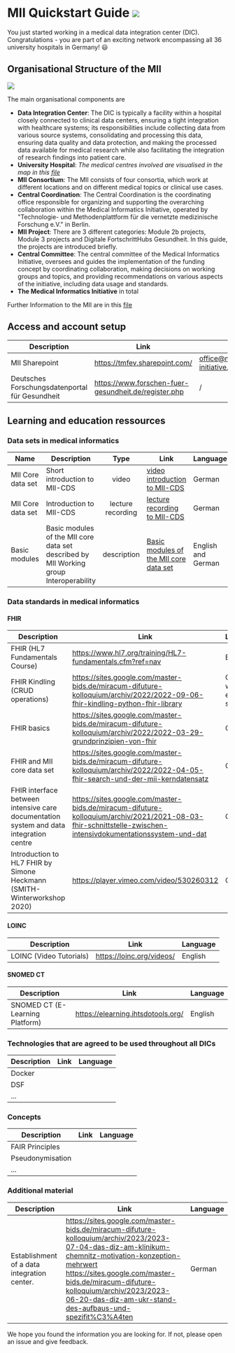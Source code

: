 # MII Quickstart Guide ![](https://pad.gwdg.de/uploads/36d476c8-c759-4829-aa87-53952155eec8.png)
You just started working in a medical data integration center (DIC). Congratulations - you are part of an exciting network encompassing all 36 university hospitals in Germany! :smiley:

## Organisational Structure of the MII
![](./MII-Structure.drawio.png)

The main organisational components are 
- **Data Integration Center**: The DIC is typically a facility within a hospital closely connected to clinical data centers, ensuring a tight integration with healthcare systems; its responsibilities include collecting data from various source systems, consolidating and processing this data, ensuring data quality and data protection, and making the processed data available for medical research while also facilitating the integration of research findings into patient care.
- **University Hospital**: *The medical centres involved are visualised in the map in this [file](./MII_Information.md)*
- **MII Consortium**: The MII consists of four consortia, which work at different locations and on different medical topics or clinical use cases.
- **Central Coordination**: The Central Coordination is the coordinating office responsible for organizing and supporting the overarching collaboration within the Medical Informatics Initiative, operated by "Technologie- und Methodenplattform für die vernetzte medizinische Forschung e.V." in Berlin.
- **MII Project**: There are 3 different categories: Module 2b projects, Module 3 projects and Digitale FortschrittHubs Gesundheit. In this guide, the projects are introduced briefly.
- **Central Committee**: The central committee of the Medical Informatics Initiative, oversees and guides the implementation of the funding concept by coordinating collaboration, making decisions on working groups and topics, and providing recommendations on various aspects of the initiative, including data usage and standards.
- **The Medical Informatics Initiative** in total

Further Information to the MII are in this [file](./README.md)

## Access and account setup
| Description | Link | Contact |
| -------- | -------- | -------- |
| MII Sharepoint | https://tmfev.sharepoint.com/ | office@medizininformatik-initiative.de
| Deutsches Forschungsdatenportal für Gesundheit | https://www.forschen-fuer-gesundheit.de/register.php | /

## Learning and education ressources
### Data sets in medical informatics
| Name | Description | Type | Link | Language |
| --- | --- | :---: | --- | --- |
| MII Core data set | Short introduction to MII-CDS | video | [video introduction to MII-CDS](https://www.youtube.com/watch?v=aZa4to8Hk9E) | German
| MII Core data set | Introduction to MII-CDS | lecture recording | [lecture recording to MII-CDS](https://sites.google.com/master-bids.de/miracum-difuture-kolloquium/archiv/2023/2023-09-26-der-mii-kerndatensatz-und-seine-erweiterungsmodule) | German
| Basic modules | Basic modules of the MII core data set described by MII Working group Interoperability | description | [Basic modules of the MII core data set](https://www.medizininformatik-initiative.de/en/basic-modules-mii-core-data-set) | English and German

### Data standards in medical informatics
#### FHIR
| Description | Link | Language |
| -------- | -------- | -------- |
| FHIR (HL7 Fundamentals Course) | https://www.hl7.org/training/HL7-fundamentals.cfm?ref=nav | English
| FHIR Kindling (CRUD operations) | https://sites.google.com/master-bids.de/miracum-difuture-kolloquium/archiv/2022/2022-09-06-fhir-kindling-python-fhir-library | German with english slides
| FHIR basics | https://sites.google.com/master-bids.de/miracum-difuture-kolloquium/archiv/2022/2022-03-29-grundprinzipien-von-fhir | German
| FHIR and MII core data set | https://sites.google.com/master-bids.de/miracum-difuture-kolloquium/archiv/2022/2022-04-05-fhir-search-und-der-mii-kerndatensatz | German
| FHIR interface between intensive care documentation system and data integration centre | https://sites.google.com/master-bids.de/miracum-difuture-kolloquium/archiv/2021/2021-08-03-fhir-schnittstelle-zwischen-intensivdokumentationssystem-und-dat | German
| Introduction to HL7 FHIR by Simone Heckmann (SMITH-Winterworkshop 2020)| https://player.vimeo.com/video/530260312 | German

#### LOINC
| Description | Link | Language |
| -------- | -------- | -------- |
| LOINC (Video Tutorials) | https://loinc.org/videos/ | English

#### SNOMED CT
| Description | Link | Language |
| -------- | -------- | -------- |
| SNOMED CT (E-Learning Platform) | https://elearning.ihtsdotools.org/ | English

### Technologies that are agreed to be used throughout all DICs
| Description | Link | Language |
| -------- | -------- | -------- |
| Docker |  | 
| DSF |  |
| ... |  |

### Concepts
| Description | Link | Language |
| -------- | -------- | -------- |
| FAIR Principles |  |
| Pseudonymisation |  |
| ... |  |

### Additional material
| Description | Link | Language |
| -------- | -------- | -------- |
| Establishment of a data integration center. | https://sites.google.com/master-bids.de/miracum-difuture-kolloquium/archiv/2023/2023-07-04-das-diz-am-klinikum-chemnitz-motivation-konzeption-mehrwert <br> https://sites.google.com/master-bids.de/miracum-difuture-kolloquium/archiv/2023/2023-06-20-das-diz-am-ukr-stand-des-aufbaus-und-spezifit%C3%A4ten | German

We hope you found the information you are looking for. If not, please open an issue and give feedback. 
